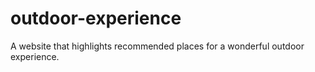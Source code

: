 # outdoor-experience
A website that highlights recommended places for a wonderful outdoor experience.
